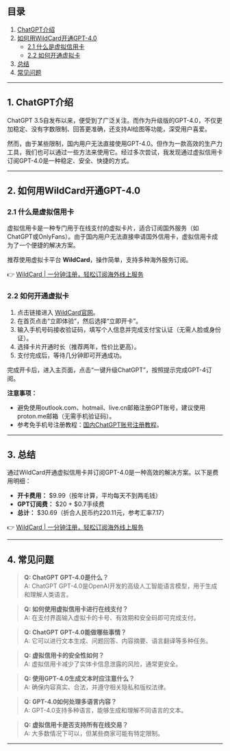 ## 目录
1. [ChatGPT介绍](#1-chatgpt介绍)  
2. [如何用WildCard开通GPT-4.0](#2-如何用wildcard开通gpt-40)  
   - [2.1 什么是虚拟信用卡](#21-什么是虚拟信用卡)  
   - [2.2 如何开通虚拟卡](#22-如何开通虚拟卡)  
3. [总结](#3-总结)  
4. [常见问题](#4-常见问题)  

---

## 1. ChatGPT介绍

ChatGPT 3.5自发布以来，便受到了广泛关注。而作为升级版的GPT-4.0，不仅更加稳定、没有字数限制、回答更准确，还支持AI绘图等功能，深受用户喜爱。

然而，由于某些限制，国内用户无法直接使用GPT-4.0。但作为一款高效的生产力工具，我们也可以通过一些方法来使用它。经过多次尝试，我发现通过虚拟信用卡订阅GPT-4.0是一种稳定、安全、快捷的方式。

---

## 2. 如何用WildCard开通GPT-4.0

### 2.1 什么是虚拟信用卡

虚拟信用卡是一种专门用于在线支付的虚拟卡片，适合订阅国外服务（如ChatGPT或OnlyFans）。由于国内用户无法直接申请国外信用卡，虚拟信用卡成为了一个便捷的解决方案。

推荐使用虚拟卡平台 **WildCard**，操作简单，支持多种海外服务订阅。

👉 [WildCard | 一分钟注册，轻松订阅海外线上服务](https://bit.ly/bewildcard)

### 2.2 如何开通虚拟卡

1. 点击链接进入 [WildCard官网](https://bit.ly/bewildcard)。  
2. 在首页点击“立即体验”，然后选择“立即开卡”。  
3. 输入手机号码接收验证码，填写个人信息并完成支付宝认证（无需人脸或身份证）。  
4. 选择卡片开通时长（推荐两年，性价比更高）。  
5. 支付完成后，等待几分钟即可开通成功。  

完成开卡后，进入主页面，点击“一键升级ChatGPT”，按照提示完成GPT-4订阅。

**注意事项：**  
- 避免使用outlook.com、hotmail、live.cn邮箱注册GPT账号，建议使用proton.me邮箱（无需手机验证码）。  
- 参考免手机号注册教程：[国内ChatGPT账号注册教程](https://bit.ly/bewildcard)。  

---

## 3. 总结

通过WildCard开通虚拟信用卡并订阅GPT-4.0是一种高效的解决方案。以下是费用明细：  

- **开卡费用：** $9.99（按年计算，平均每天不到两毛钱）  
- **GPT订阅费：** $20 + $0.7手续费  
- **总计：** $30.69（折合人民币约220.11元，参考汇率7.17）  

👉 [WildCard | 一分钟注册，轻松订阅海外线上服务](https://bit.ly/bewildcard)

---

## 4. 常见问题

> **Q: ChatGPT GPT-4.0是什么？**  
> A: ChatGPT GPT-4.0是OpenAI开发的高级人工智能语言模型，用于生成和理解人类语言。

> **Q: 如何使用虚拟信用卡进行在线支付？**  
> A: 在支付界面输入虚拟卡的卡号、有效期和安全码即可完成支付。

> **Q: ChatGPT GPT-4.0能做哪些事情？**  
> A: 它可以进行文本生成、问题回答、内容摘要、语言翻译等多种任务。

> **Q: 虚拟信用卡的安全性如何？**  
> A: 虚拟信用卡减少了实体卡信息泄露的风险，通常更安全。

> **Q: 使用GPT-4.0生成文本时应注意什么？**  
> A: 确保内容真实、合法，并遵守相关隐私和版权法律。

> **Q: GPT-4.0如何处理多语言内容？**  
> A: GPT-4.0支持多种语言，能够生成和理解不同语言的文本。

> **Q: 虚拟信用卡是否支持所有在线交易？**  
> A: 大多数情况下可以，但某些商家可能有特定限制。

---